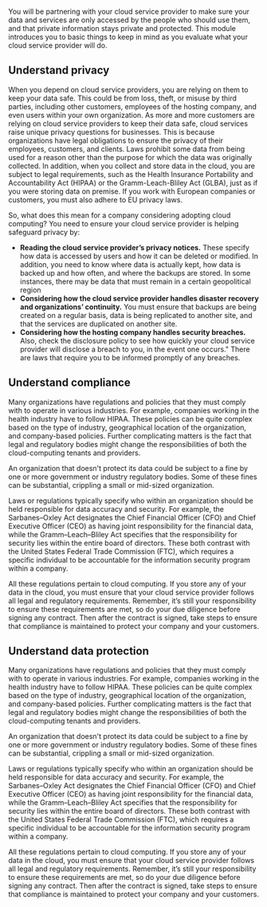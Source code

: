 You will be partnering with your cloud service provider to make sure your data and services are only accessed by the people who should use them, and that private information stays private   and protected. This module introduces you to basic things to keep in mind as you evaluate what your cloud service provider will do.


## Understand privacy

When you depend on cloud service providers, you are relying on them to keep your data safe. This could be from loss, theft, or misuse by third parties, including other customers, employees of the hosting company, and even users within your own organization. As more and more customers are relying on cloud service providers to keep their data safe, cloud services raise unique privacy questions for businesses. This is because organizations have legal obligations to ensure the privacy of their employees, customers, and clients. 
Laws prohibit some data from being used for a reason other than the purpose for which the data was originally collected. In addition, when you collect and store data in the cloud, you are subject to legal requirements, such as the Health Insurance Portability and Accountability Act (HIPAA) or the Gramm-Leach-Bliley Act (GLBA), just as if you were storing data on premise. If you work with European companies or customers, you must also adhere to EU privacy laws. 

So, what does this mean for a company considering adopting cloud computing? You need to ensure your cloud service provider is helping safeguard privacy by: 

- **Reading the cloud service provider’s privacy notices.** These specify how data is accessed by users and how it can be deleted or modified. In addition, you need to know where data is actually kept, how data is backed up and how often, and where the backups are stored. In some instances, there may be data that must remain in a certain geopolitical region  
- **Considering how the cloud service provider handles disaster recovery and organizations’ continuity.** You must ensure that backups are being created on a regular basis, data is being replicated to another site, and that the services are duplicated on another site. 
- **Considering how the hosting company handles security breaches.** Also, check the disclosure policy to see how quickly your cloud service provider will disclose a breach to you, in the event one occurs."  There are laws that require you to be informed promptly of any breaches. 


## Understand compliance
Many organizations have regulations and policies that they must comply with to operate in various industries. For example, companies working in the health industry have to follow HIPAA. These policies can be quite complex based on the type of industry, geographical location of the organization, and company-based policies. Further complicating matters is the fact that legal and regulatory bodies might change the responsibilities of both the cloud-computing tenants and providers.  

An organization that doesn't protect its data could be subject to a fine by one or more government or industry regulatory bodies. Some of these fines can be substantial, crippling a small or mid-sized organization. 

Laws or regulations typically specify who within an organization should be held responsible for data accuracy and security. For example, the Sarbanes–Oxley Act designates the Chief Financial Officer (CFO) and Chief Executive Officer (CEO) as having joint responsibility for the financial data, while the Gramm–Leach–Bliley Act specifies that the responsibility for security lies within the entire board of directors. These both contrast with the United States Federal Trade Commission (FTC), which requires a specific individual to be accountable for the information security program within a company. 

All these regulations pertain to cloud computing. If you store any of your data in the cloud, you must ensure that your cloud service provider follows all legal and regulatory requirements. Remember, it’s still your responsibility to ensure these requirements are met, so do your due diligence before signing any contract. Then after the contract is signed, take steps to ensure that compliance is maintained to protect your company and your customers. 


## Understand data protection

Many organizations have regulations and policies that they must comply with to operate in various industries. For example, companies working in the health industry have to follow HIPAA. These policies can be quite complex based on the type of industry, geographical location of the organization, and company-based policies. Further complicating matters is the fact that legal and regulatory bodies might change the responsibilities of both the cloud-computing tenants and providers.  

An organization that doesn't protect its data could be subject to a fine by one or more government or industry regulatory bodies. Some of these fines can be substantial, crippling a small or mid-sized organization. 

Laws or regulations typically specify who within an organization should be held responsible for data accuracy and security. For example, the Sarbanes–Oxley Act designates the Chief Financial Officer (CFO) and Chief Executive Officer (CEO) as having joint responsibility for the financial data, while the Gramm–Leach–Bliley Act specifies that the responsibility for security lies within the entire board of directors. These both contrast with the United States Federal Trade Commission (FTC), which requires a specific individual to be accountable for the information security program within a company. 

All these regulations pertain to cloud computing. If you store any of your data in the cloud, you must ensure that your cloud service provider follows all legal and regulatory requirements. Remember, it’s still your responsibility to ensure these requirements are met, so do your due diligence before signing any contract. Then after the contract is signed, take steps to ensure that compliance is maintained to protect your company and your customers. 
